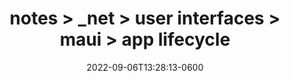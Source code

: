 ---
title: notes > _net > user interfaces > maui > app lifecycle
date: 2022-09-06T13:28:13-0600
draft: false
---